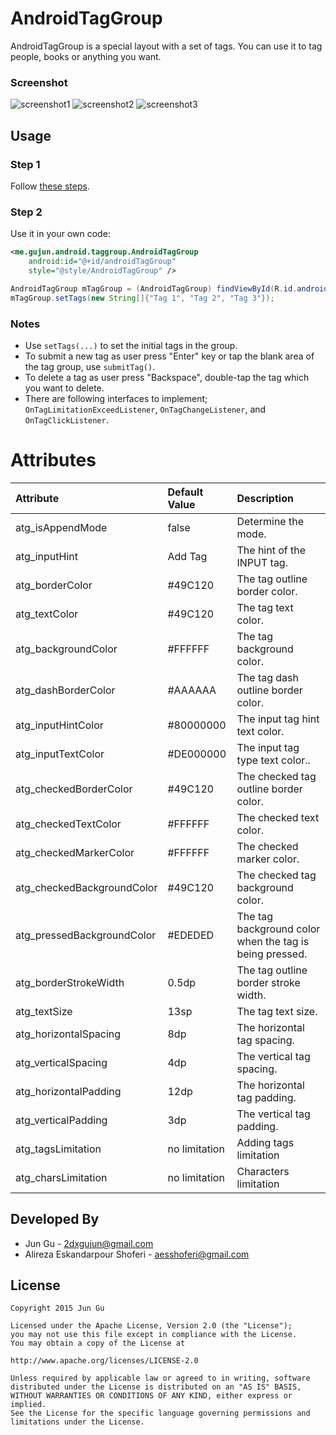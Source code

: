 # AndroidTagGroup

AndroidTagGroup is a special layout with a set of tags. You can use it to tag people, books or anything you want.

### Screenshot
![screenshot1](http://ww4.sinaimg.cn/large/bce2dea9jw1esbsby9v5fj20u00w8jxx.jpg)
![screenshot2](http://ww4.sinaimg.cn/large/bce2dea9jw1esbsbngv8fj20u005w75v.jpg)
![screenshot3](http://ww4.sinaimg.cn/large/bce2dea9jw1esbsbmoagij20u005sabl.jpg)

## Usage
### Step 1
Follow [these steps](https://jitpack.io/#alirezaaa/AndroidTagGroup/v1.7.3).

### Step 2
Use it in your own code:
```xml
<me.gujun.android.taggroup.AndroidTagGroup
    android:id="@+id/androidTagGroup"
    style="@style/AndroidTagGroup" />
```

```java
AndroidTagGroup mTagGroup = (AndroidTagGroup) findViewById(R.id.androidTagGroup);
mTagGroup.setTags(new String[]{"Tag 1", "Tag 2", "Tag 3"});
```

### Notes
- Use `setTags(...)` to set the initial tags in the group.
- To submit a new tag as user press "Enter" key or tap the blank area of the tag group, use `submitTag()`.
- To delete a tag as user press "Backspace", double-tap the tag which you want to delete.
- There are following interfaces to implement; `OnTagLimitationExceedListener`, `OnTagChangeListener`, and `OnTagClickListener`.

# Attributes
|           Attribute          	|     Default Value      |                         Description                     |
|:------------------------------|:-----------------------|:--------------------------------------------------------|
| atg_isAppendMode        	    | false                  | Determine the mode.                                     |
| atg_inputHint   	            | Add Tag                | The hint of the INPUT tag.                              |
| atg_borderColor	            | #49C120                | The tag outline border color.                           |
| atg_textColor           	    | #49C120                | The tag text color.                           	       |
| atg_backgroundColor           | #FFFFFF                | The tag background color.                               |
| atg_dashBorderColor           | #AAAAAA                | The tag dash outline border color.                      |
| atg_inputHintColor            | #80000000              | The input tag hint text color.                          |
| atg_inputTextColor            | #DE000000              | The input tag type text color..                         |
| atg_checkedBorderColor        | #49C120                | The checked tag outline border color.                   |
| atg_checkedTextColor          | #FFFFFF                | The checked text color.                                 |
| atg_checkedMarkerColor        | #FFFFFF                | The checked marker color.                               |
| atg_checkedBackgroundColor    | #49C120                | The checked tag background color.                       |
| atg_pressedBackgroundColor    | #EDEDED                | The tag background color when the tag is being pressed. |
| atg_borderStrokeWidth         | 0.5dp                  | The tag outline border stroke width.        	           |
| atg_textSize          	    | 13sp                   | The tag text size.                                      |
| atg_horizontalSpacing         | 8dp                    | The horizontal tag spacing.                             |
| atg_verticalSpacing  	        | 4dp                    | The vertical tag spacing.                           	   |
| atg_horizontalPadding	        | 12dp                   | The horizontal tag padding.                             |
| atg_verticalPadding  	        | 3dp                    | The vertical tag padding.                               |
| atg_tagsLimitation  	        | no limitation          | Adding tags limitation                                  |
| atg_charsLimitation  	        | no limitation          | Characters limitation                                   |

## Developed By
- Jun Gu - <2dxgujun@gmail.com>
- Alireza Eskandarpour Shoferi - <aesshoferi@gmail.com>

## License
    Copyright 2015 Jun Gu

    Licensed under the Apache License, Version 2.0 (the "License");
    you may not use this file except in compliance with the License.
    You may obtain a copy of the License at

    http://www.apache.org/licenses/LICENSE-2.0

    Unless required by applicable law or agreed to in writing, software
    distributed under the License is distributed on an "AS IS" BASIS,
    WITHOUT WARRANTIES OR CONDITIONS OF ANY KIND, either express or implied.
    See the License for the specific language governing permissions and
    limitations under the License.
